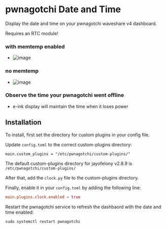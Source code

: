 # pwnagotchi Date and Time

Display the date and time on your pwnagotchi waveshare v4 dashboard.

Requires an RTC module!


### with memtemp enabled<br>
  - ![image](https://github.com/BigPawTate/pwnagotchi-datetime/assets/116862308/5227b2c8-3c9d-4a35-9184-5292abfeab92)

### no memtemp<br>
  - ![image](https://github.com/BigPawTate/pwnagotchi-datetime/assets/116862308/2c290cdb-0abd-47ee-bcab-9ab632f4e2fa)

### Observe the time your pwnagotchi went offline
  - e-ink display will maintain the time when it loses power


## Installation

To install, first set the directory for custom plugins in your config file.  

Update `config.toml` to the correct custom-plugins directory:  

```
main.custom_plugins = "/etc/pwnagotchi/custom-plugins/"
```

The default custom-plugins directory for jayofelony v2.8.9 is `/etc/pwnagotchi/custom-plugins/` 

After that, add the `clock.py` file to the custom-plugins directory.

Finally, enable it in your `config.toml` by adding the following line:

```toml
main.plugins.clock.enabled = true
```

Restart the pwnagotchi service to refresh the dashbaord with the date and time enabled:  

```
sudo systemctl restart pwnagotchi
```

